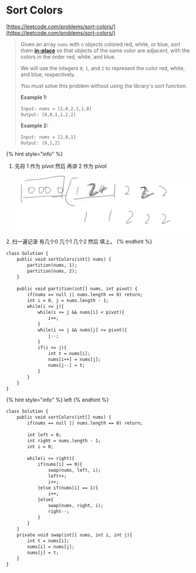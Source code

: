 # Sort Colors

[https://leetcode.com/problems/sort-colors/](https://leetcode.com/problems/sort-colors/)

> Given an array `nums` with `n` objects colored red, white, or blue, sort them [**in-place**](https://en.wikipedia.org/wiki/In-place_algorithm) so that objects of the same color are adjacent, with the colors in the order red, white, and blue.
>
> We will use the integers `0`, `1`, and `2` to represent the color red, white, and blue, respectively.
>
> You must solve this problem without using the library's sort function.
>
> &#x20;
>
> **Example 1:**
>
> ```
> Input: nums = [2,0,2,1,1,0]
> Output: [0,0,1,1,2,2]
> ```
>
> **Example 2:**
>
> ```
> Input: nums = [2,0,1]
> Output: [0,1,2]
> ```

{% hint style="info" %}
1. 先将 1 作为 pivot 然后 再讲 2  作为 pivot\
   &#x20;![](<../.gitbook/assets/image (5) (2).png>)

2\. 扫一遍记录 有几个0 几个1 几个2 然后 填上。
{% endhint %}

```
class Solution {
    public void sortColors(int[] nums) {
        partition(nums, 1);
        partition(nums, 2);
    }
    
    public void partition(int[] nums, int pivot) {
        if(nums == null || nums.length == 0) return;
        int i = 0, j = nums.length - 1;
        while(i <= j){
            while(i <= j && nums[i] < pivot){
                i++;
            }
            while(i <= j && nums[j] >= pivot){
                j--;
            }
            if(i <= j){
                int t = nums[i];
                nums[i++] = nums[j];
                nums[j--] = t;
            }
        }
    }
}
```

{% hint style="info" %}
left&#x20;
{% endhint %}

```
class Solution {
    public void sortColors(int[] nums) {
        if(nums == null || nums.length == 0) return;
        
        int left = 0;
        int right = nums.length - 1;
        int i = 0;
        
        while(i <= right){
            if(nums[i] == 0){
                swap(nums, left, i);
                left++;
                i++;
            }else if(nums[i] == 1){
                i++;
            }else{
                swap(nums, right, i);
                right--;
            }
        }
    }
    private void swap(int[] nums, int i, int j){
        int t = nums[i];
        nums[i] = nums[j];
        nums[j] = t;
    }
}
```
